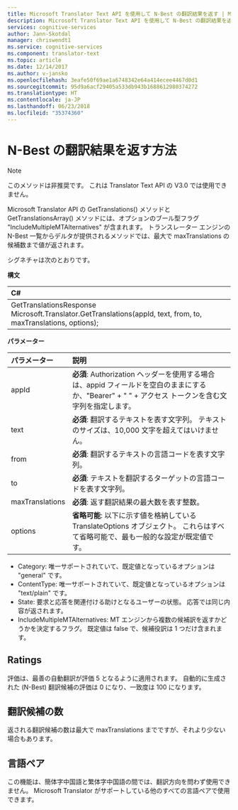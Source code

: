 ```yaml
---
title: Microsoft Translator Text API を使用して N-Best の翻訳結果を返す | Microsoft Docs
description: Microsoft Translator Text API を使用して N-Best の翻訳結果を返します。
services: cognitive-services
author: Jann-Skotdal
manager: chriswendt1
ms.service: cognitive-services
ms.component: translator-text
ms.topic: article
ms.date: 12/14/2017
ms.author: v-jansko
ms.openlocfilehash: 3eafe50f69ae1a6748342e64a414ecee4467d0d1
ms.sourcegitcommit: 95d9a6acf29405a533db943b1688612980374272
ms.translationtype: HT
ms.contentlocale: ja-JP
ms.lasthandoff: 06/23/2018
ms.locfileid: "35374360"
---
```

# <a name="how-to-return-n-best-translations"></a>N-Best の翻訳結果を返す方法

> [!NOTE]
> このメソッドは非推奨です。 これは Translator Text API の V3.0 では使用できません。

Microsoft Translator API の GetTranslations() メソッドと GetTranslationsArray() メソッドには、オプションのブール型フラグ "IncludeMultipleMTAlternatives" が含まれます。
トランスレーター エンジンの N-Best 一覧からデルタが提供されるメソッドでは、最大で maxTranslations の候補数まで値が返されます。

シグネチャは次のとおりです。

**構文**

| C# |
|:---|
| GetTranslationsResponse Microsoft.Translator.GetTranslations(appId, text, from, to, maxTranslations, options); |

**パラメーター**

| パラメーター | 説明 |
|:---|:---|
| appId | **必須**: Authorization ヘッダーを使用する場合は、appid フィールドを空白のままにするか、"Bearer" + " " + アクセス トークンを含む文字列を指定します。|
| text | **必須**: 翻訳するテキストを表す文字列。 テキストのサイズは、10,000 文字を超えてはいけません。|
| from | **必須**: 翻訳するテキストの言語コードを表す文字列。 |
| to | **必須**: テキストを翻訳するターゲットの言語コードを表す文字列。 |
| maxTranslations | **必須**: 返す翻訳結果の最大数を表す整数。 |
| options | **省略可能**: 以下に示す値を格納している TranslateOptions オブジェクト。 これらはすべて省略可能で、最も一般的な設定が既定値です。

* Category: 唯一サポートされていて、既定値となっているオプションは "general" です。
* ContentType: 唯一サポートされていて、既定値となっているオプションは "text/plain" です。
* State: 要求と応答を関連付ける助けとなるユーザーの状態。 応答では同じ内容が返されます。
* IncludeMultipleMTAlternatives: MT エンジンから複数の候補訳を返すかどうかを決定するフラグ。 既定値は false で、候補役訳は 1 つだけ含まれます。

## <a name="ratings"></a>Ratings
評価は、最善の自動翻訳が評価 5 となるように適用されます。
自動的に生成された (N-Best) 翻訳候補の評価は 0 になり、一致度は 100 になります。

## <a name="number-of-alternatives"></a>翻訳候補の数
返される翻訳候補の数は最大で maxTranslations までですが、それより少ない場合もあります。

## <a name="language-pairs"></a>言語ペア
この機能は、簡体字中国語と繁体字中国語の間では、翻訳方向を問わず使用できません。 Microsoft Translator がサポートしている他のすべての言語ペアで使用できます。
